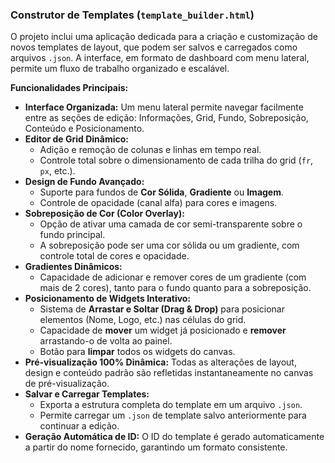 ### Construtor de Templates (`template_builder.html`)

O projeto inclui uma aplicação dedicada para a criação e customização de novos templates de layout, que podem ser salvos e carregados como arquivos `.json`. A interface, em formato de dashboard com menu lateral, permite um fluxo de trabalho organizado e escalável.

**Funcionalidades Principais:**

*   **Interface Organizada:** Um menu lateral permite navegar facilmente entre as seções de edição: Informações, Grid, Fundo, Sobreposição, Conteúdo e Posicionamento.
*   **Editor de Grid Dinâmico:**
    *   Adição e remoção de colunas e linhas em tempo real.
    *   Controle total sobre o dimensionamento de cada trilha do grid (`fr`, `px`, etc.).
*   **Design de Fundo Avançado:**
    *   Suporte para fundos de **Cor Sólida**, **Gradiente** ou **Imagem**.
    *   Controle de opacidade (canal alfa) para cores e imagens.
*   **Sobreposição de Cor (Color Overlay):**
    *   Opção de ativar uma camada de cor semi-transparente sobre o fundo principal.
    *   A sobreposição pode ser uma cor sólida ou um gradiente, com controle total de cores e opacidade.
*   **Gradientes Dinâmicos:**
    *   Capacidade de adicionar e remover cores de um gradiente (com mais de 2 cores), tanto para o fundo quanto para a sobreposição.
*   **Posicionamento de Widgets Interativo:**
    *   Sistema de **Arrastar e Soltar (Drag & Drop)** para posicionar elementos (Nome, Logo, etc.) nas células do grid.
    *   Capacidade de **mover** um widget já posicionado e **remover** arrastando-o de volta ao painel.
    *   Botão para **limpar** todos os widgets do canvas.
*   **Pré-visualização 100% Dinâmica:** Todas as alterações de layout, design e conteúdo padrão são refletidas instantaneamente no canvas de pré-visualização.
*   **Salvar e Carregar Templates:**
    *   Exporta a estrutura completa do template em um arquivo `.json`.
    *   Permite carregar um `.json` de template salvo anteriormente para continuar a edição.
*   **Geração Automática de ID:** O ID do template é gerado automaticamente a partir do nome fornecido, garantindo um formato consistente.
